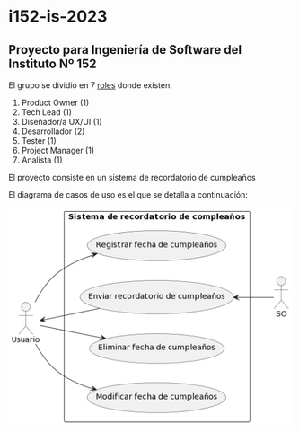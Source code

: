 # i152-is-2023

## Proyecto para Ingeniería de Software del Instituto Nº 152

El grupo se dividió en 7 [roles](documentos/roles.txt) donde existen:
1. Product Owner (1)
2. Tech Lead (1)
3. Diseñador/a UX/UI (1)
4. Desarrollador (2)
5. Tester (1)
6. Project Manager (1)
7. Analista (1)

El proyecto consiste en un sistema de recordatorio de cumpleaños

El diagrama de casos de uso es el que se detalla a continuación:

![Diagrama](documentos/diagrama.png)

